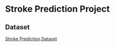 # Stroke Prediction Project 





## Dataset

[Stroke Prediction Dataset](https://www.kaggle.com/fedesoriano/stroke-prediction-dataset)

